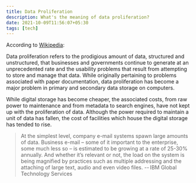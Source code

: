 ```yaml
---
title: Data Proliferation
description: What's the meaning of data proliferation?
date: 2021-10-09T11:56:07+05:30
tags: [tech]
---
```


According to [Wikipedia](https://en.wikipedia.org/wiki/Data_proliferation):

Data proliferation refers to the prodigious amount of data, structured and unstructured, that businesses and governments continue to generate at an unprecedented rate and the usability problems that result from attempting to store and manage that data. While originally pertaining to problems associated with paper documentation, data proliferation has become a major problem in primary and secondary data storage on computers.

While digital storage has become cheaper, the associated costs, from raw power to maintenance and from metadata to search engines, have not kept up with the proliferation of data. Although the power required to maintain a unit of data has fallen, the cost of facilities which house the digital storage has tended to rise.

> At the simplest level, company e-mail systems spawn large amounts of data. Business e-mail – some of it important to the enterprise, some much less so – is estimated to be growing at a rate of 25-30% annually. And whether it’s relevant or not, the load on the system is being magnified by practices such as multiple addressing and the attaching of large text, audio and even video files. -- IBM Global Technology Services